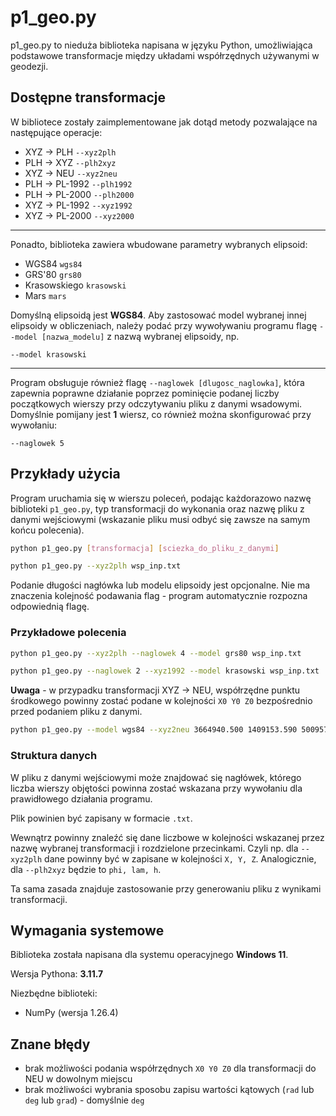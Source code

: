 # p1_geo.py

p1_geo.py to nieduża biblioteka napisana w języku Python, umożliwiająca podstawowe transformacje między układami współrzędnych używanymi w geodezji.



## Dostępne transformacje

W bibliotece zostały zaimplementowane jak dotąd metody pozwalające na następujące operacje:
- XYZ -> PLH `--xyz2plh`
- PLH -> XYZ `--plh2xyz`
- XYZ -> NEU `--xyz2neu`
- PLH -> PL-1992 `--plh1992`
- PLH -> PL-2000 `--plh2000`
- XYZ -> PL-1992 `--xyz1992`
- XYZ -> PL-2000 `--xyz2000`
---
Ponadto, biblioteka zawiera wbudowane parametry wybranych elipsoid:
- WGS84     `wgs84`
- GRS'80    `grs80`
- Krasowskiego `krasowski`
- Mars      `mars`

Domyślną elipsoidą jest **WGS84**. Aby zastosować model wybranej innej elipsoidy w obliczeniach, należy podać przy wywoływaniu programu flagę `--model [nazwa_modelu]` z nazwą wybranej elipsoidy, np.
```
--model krasowski
```
---
Program obsługuje również flagę `--naglowek [dlugosc_naglowka]`, która zapewnia poprawne działanie poprzez pominięcie podanej liczby początkowych wierszy przy odczytywaniu pliku z danymi wsadowymi. Domyślnie pomijany jest **1** wiersz, co również można skonfigurować przy wywołaniu:
```
--naglowek 5
```

## Przykłady użycia
Program uruchamia się w wierszu poleceń, podając każdorazowo nazwę biblioteki `p1_geo.py`, typ transformacji do wykonania oraz nazwę pliku z danymi wejściowymi (wskazanie pliku musi odbyć się zawsze na samym końcu polecenia).
```bash
python p1_geo.py [transformacja] [sciezka_do_pliku_z_danymi]
```
```bash
python p1_geo.py --xyz2plh wsp_inp.txt
```
Podanie długości nagłówka lub modelu elipsoidy jest opcjonalne. Nie ma znaczenia kolejność podawania flag - program automatycznie rozpozna odpowiednią flagę.

### Przykładowe polecenia
```bash
python p1_geo.py --xyz2plh --naglowek 4 --model grs80 wsp_inp.txt
```

```bash
python p1_geo.py --naglowek 2 --xyz1992 --model krasowski wsp_inp.txt
```
**Uwaga** - w przypadku transformacji XYZ -> NEU, współrzędne punktu środkowego powinny zostać podane w kolejności `X0 Y0 Z0` bezpośrednio przed podaniem pliku z danymi.
```bash
python p1_geo.py --model wgs84 --xyz2neu 3664940.500 1409153.590 5009571.170 wsp_inp.txt
```
### Struktura danych
W pliku z danymi wejściowymi może znajdować się nagłówek, którego liczba wierszy objętości powinna zostać wskazana przy wywołaniu dla prawidłowego działania programu.

Plik powinien być zapisany w formacie `.txt`.

Wewnątrz powinny znaleźć się dane liczbowe w kolejności wskazanej przez nazwę wybranej transformacji i rozdzielone przecinkami. Czyli np. dla `--xyz2plh` dane powinny być w zapisane w kolejności `X, Y, Z`. Analogicznie, dla `--plh2xyz` będzie to `phi, lam, h`.

Ta sama zasada znajduje zastosowanie przy generowaniu pliku z wynikami transformacji.


## Wymagania systemowe
Biblioteka została napisana dla systemu operacyjnego **Windows 11**.

Wersja Pythona: **3.11.7**

Niezbędne biblioteki:
- NumPy (wersja 1.26.4)

## Znane błędy
- brak możliwości podania współrzędnych `X0 Y0 Z0` dla transformacji do NEU w dowolnym miejscu 
- brak możliwości wybrania sposobu zapisu wartości kątowych (`rad` lub `deg` lub `grad`) - domyślnie `deg`